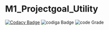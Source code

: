 # M1_Projectgoal_Utility
[![Codacy Badge](https://app.codacy.com/project/badge/Grade/9a57e7e31ce64df28ed4508822a167a2)](https://www.codacy.com/gh/japalavamshikrishna/M1_Projectgoal_Utility/dashboard?utm_source=github.com&amp;utm_medium=referral&amp;utm_content=japalavamshikrishna/M1_Projectgoal_Utility&amp;utm_campaign=Badge_Grade)
![codiga Badge](https://api.codiga.io/project/31566/score/svg)
![code Grade](https://api.codiga.io/project/31566/status/svg)
